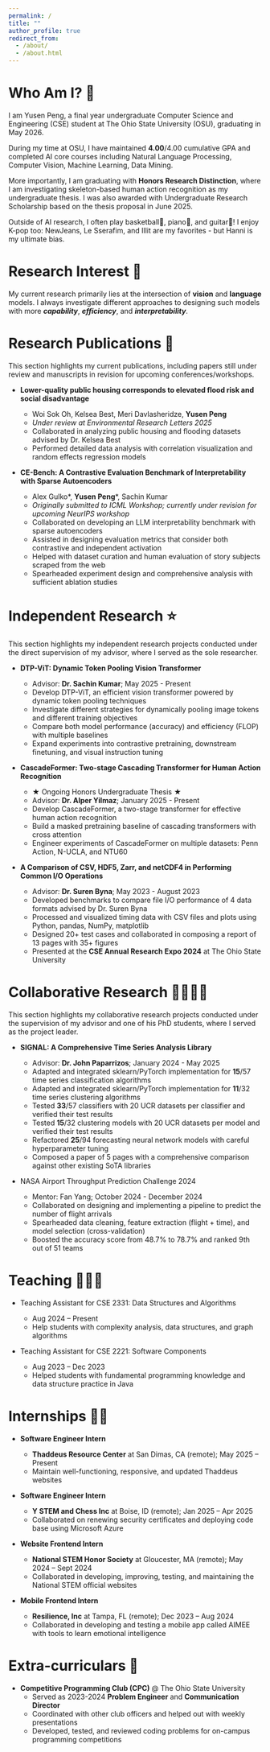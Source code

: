```yaml
---
permalink: /
title: ""
author_profile: true
redirect_from: 
  - /about/
  - /about.html
---
```


Who Am I? 👀
======
I am Yusen Peng, a final year undergraduate Computer Science and Engineering (CSE) student at The Ohio State University (OSU), graduating in May 2026. 

During my time at OSU, I have maintained **4.00**/4.00 cumulative GPA and completed AI core courses including Natural Language Processing, Computer Vision, Machine Learning, Data Mining.

More importantly, I am graduating with **Honors Research Distinction**, where I am investigating skeleton-based human action recognition as my undergraduate thesis. I was also awarded with Undergraduate Research Scholarship based on the thesis proposal in June 2025.

Outside of AI research, I often play basketball🏀, piano🎹, and guitar🎸! I enjoy K-pop too: NewJeans, Le Sserafim, and Illit are my favorites - but Hanni is my ultimate bias.

Research Interest 🧠
======
My current research primarily lies at the intersection of **vision** and **language** models. I always investigate different approaches to designing such models with more ***capability***, ***efficiency***, and ***interpretability***.

Research Publications 🚀
======

This section highlights my current publications, including papers still under review and manuscripts in revision for upcoming conferences/workshops.

* **Lower-quality public housing corresponds to elevated flood risk and social disadvantage**
  * Woi Sok Oh, Kelsea Best, Meri Davlasheridze, **Yusen Peng**
  * *Under review at Environmental Research Letters 2025*
  * Collaborated in analyzing public housing and flooding datasets advised by Dr. Kelsea Best
  * Performed detailed data analysis with correlation visualization and random effects regression models

* **CE-Bench: A Contrastive Evaluation Benchmark of Interpretability with Sparse Autoencoders**
  * Alex Gulko\*, **Yusen Peng**\*, Sachin Kumar
  * *Originally submitted to ICML Workshop; currently under revision for upcoming NeurIPS workshop*
  * Collaborated on developing an LLM interpretability benchmark with sparse autoencoders
  * Assisted in designing evaluation metrics that consider both contrastive and independent activation
  * Helped with dataset curation and human evaluation of story subjects scraped from the web
  * Spearheaded experiment design and comprehensive analysis with sufficient ablation studies

Independent Research ⭐️
======

This section highlights my independent research projects conducted under the direct supervision of my advisor, where I served as the sole researcher.

* **DTP-ViT: Dynamic Token Pooling Vision Transformer**
  * Advisor: **Dr. Sachin Kumar**; May 2025 - Present
  * Develop DTP-ViT, an efficient vision transformer powered by dynamic token pooling techniques
  * Investigate different strategies for dynamically pooling image tokens and different training objectives
  * Compare both model performance (accuracy) and efficiency (FLOP) with multiple baselines
  * Expand experiments into contrastive pretraining, downstream finetuning, and visual instruction tuning

* **CascadeFormer: Two-stage Cascading Transformer for Human Action Recognition**
  * ★ Ongoing Honors Undergraduate Thesis ★
  * Advisor: **Dr. Alper Yilmaz**; January 2025 - Present
  * Develop CascadeFormer, a two-stage transformer for effective human action recognition
  * Build a masked pretraining baseline of cascading transformers with cross attention
  * Engineer experiments of CascadeFormer on multiple datasets: Penn Action, N-UCLA, and NTU60

* **A Comparison of CSV, HDF5, Zarr, and netCDF4 in Performing Common I/O Operations**
  * Advisor: **Dr. Suren Byna**; May 2023 - August 2023
  * Developed benchmarks to compare file I/O performance of 4 data formats advised by Dr. Suren Byna
  * Processed and visualized timing data with CSV files and plots using Python, pandas, NumPy, matplotlib
  * Designed 20+ test cases and collaborated in composing a report of 13 pages with 35+ figures
  * Presented at the **CSE Annual Research Expo 2024** at The Ohio State University
  
Collaborative Research 👨‍👨‍👦‍👦
======

This section highlights my collaborative research projects conducted under the supervision of my advisor and one of his PhD students, where I served as the project leader.

* **SIGNAL: A Comprehensive Time Series Analysis Library**
  * Advisor: **Dr. John Paparrizos**; January 2024 - May 2025
  * Adapted and integrated sklearn/PyTorch implementation for **15**/57 time series classification algorithms
  * Adapted and integrated sklearn/PyTorch implementation for **11**/32 time series clustering algorithms
  * Tested **33**/57 classifiers with 20 UCR datasets per classifier and verified their test results
  * Tested **15**/32 clustering models with 20 UCR datasets per model and verified their test results
  * Refactored **25**/94 forecasting neural network models with careful hyperparameter tuning
  * Composed a paper of 5 pages with a comprehensive comparison against other existing SoTA libraries

* NASA Airport Throughput Prediction Challenge 2024
  * Mentor: Fan Yang; October 2024 - December 2024
  * Collaborated on designing and implementing a pipeline to predict the number of flight arrivals
  * Spearheaded data cleaning, feature extraction (flight + time), and model selection (cross-validation)
  * Boosted the accuracy score from 48.7% to 78.7% and ranked 9th out of 51 teams

  
Teaching 🧑🏻‍🏫
======

* Teaching Assistant for CSE 2331: Data Structures and Algorithms
  * Aug 2024 – Present
  * Help students with complexity analysis, data structures, and graph algorithms

* Teaching Assistant for CSE 2221: Software Components
  * Aug 2023 – Dec 2023
  * Helped students with fundamental programming knowledge and data structure practice in Java


Internships 👨‍💻
======

* **Software Engineer Intern**
  * **Thaddeus Resource Center** at San Dimas, CA (remote); May 2025 – Present
  * Maintain well-functioning, responsive, and updated Thaddeus websites

* **Software Engineer Intern**
  * **Y STEM and Chess Inc** at Boise, ID (remote); Jan 2025 – Apr 2025
  * Collaborated on renewing security certificates and deploying code base using Microsoft Azure

* **Website Frontend Intern**
  * **National STEM Honor Society** at Gloucester, MA (remote); May 2024 – Sept 2024
  * Collaborated in developing, improving, testing, and maintaining the National STEM official websites

* **Mobile Frontend Intern**
  * **Resilience, Inc** at Tampa, FL (remote); Dec 2023 – Aug 2024
  * Collaborated in developing and testing a mobile app called AIMEE with tools to learn emotional intelligence

Extra-curriculars 🔮
======

* **Competitive Programming Club (CPC)** @ The Ohio State University
  * Served as 2023-2024 **Problem Engineer** and **Communication Director**
  * Coordinated with other club officers and helped out with weekly presentations
  * Developed, tested, and reviewed coding problems for on-campus programming competitions
